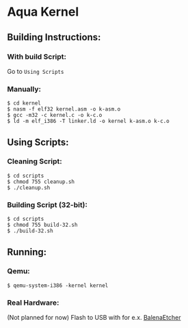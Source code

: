 # Aqua Kernel

## Building Instructions:
### With build Script:
Go to `Using Scripts` 
### Manually:
`$ cd kernel`</br>
`$ nasm -f elf32 kernel.asm -o k-asm.o`</br>
`$ gcc -m32 -c kernel.c -o k-c.o`</br>
`$ ld -m elf_i386 -T linker.ld -o kernel k-asm.o k-c.o`

## Using Scripts:
### Cleaning Script:
`$ cd scripts`</br>
`$ chmod 755 cleanup.sh`</br>
`$ ./cleanup.sh`
### Building Script (32-bit):
`$ cd scripts`</br>
`$ chmod 755 build-32.sh`</br>
`$ ./build-32.sh`

## Running:
### Qemu:
`$ qemu-system-i386 -kernel kernel`
### Real Hardware:
(Not planned for now)
Flash to USB with for e.x. <a href="https://www.balena.io/etcher/">BalenaEtcher</a>
